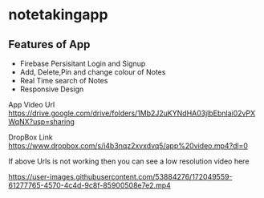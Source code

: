 # notetakingapp

## Features of App
- Firebase Persisitant Login and Signup
- Add, Delete,Pin and change colour of Notes
- Real Time search of Notes
- Responsive Design 

App Video Url
https://drive.google.com/drive/folders/1Mb2J2uKYNdHA03jlbEbnlai02vPXWqNX?usp=sharing

DropBox Link
https://www.dropbox.com/s/i4b3nqz2xvxdvq5/app%20video.mp4?dl=0

If above Urls is not working then you can see a low resolution video here

https://user-images.githubusercontent.com/53884276/172049559-61277765-4570-4c4d-9c8f-85900508e7e2.mp4
